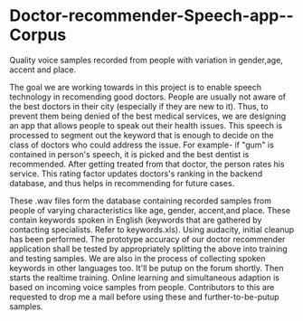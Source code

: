 # Doctor-recommender-Speech-app--Corpus
Quality voice samples recorded from people with variation in gender,age, accent and place.

The goal we are working towards in this project is to enable speech technology in recomending good doctors. People are usually not aware of the best doctors in their city (especially if they are new to it). Thus, to prevent them being denied of the best medical services, we are designing an app that allows people to speak out their health issues. This speech is processed to segment out the keyword that is enough to decide on the class of doctors who could address the issue. For example- if "gum" is contained in person's speech, it is picked and the best dentist is recommended. After getting treated from that doctor, the person rates his service. This rating factor updates doctors's ranking in the backend database, and thus helps in recommending for future cases. 

These .wav files form the database containing recorded samples from people of varying characteristics like age, gender, accent,and place. These contain keywords spoken in English (keywords that are gathered by contacting specialists. Refer to keywords.xls). Using audacity, initial cleanup has been performed.
The prototype accuracy of our doctor recommender application shall be tested by appropriately splitting the above into training and testing samples. We are also in the process of collecting spoken keywords in other languages too. It'll be putup on the forum shortly. Then starts the realtime training. Online learning and simultaneous adaption is based on incoming voice samples from people. Contributors to this are requested to drop me a mail before using these and further-to-be-putup samples.
